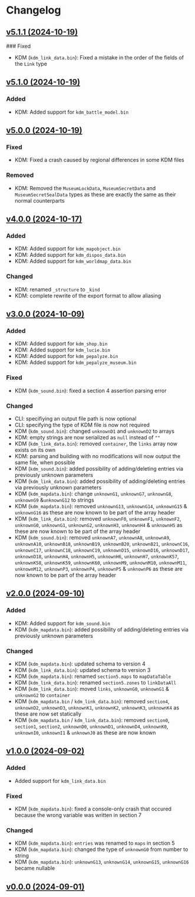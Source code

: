 # Changelog

## [v5.1.1 (2024-10-19)](https//github.com/shiguww/brillante/releases/tag/v5.1.1)

### Fixed
- KDM (`kdm_link_data.bin`): Fixed a mistake in the order of the fields of the `Link` type

## [v5.1.0 (2024-10-19)](https//github.com/shiguww/brillante/releases/tag/v5.1.0)

### Added
- KDM: Added support for `kdm_battle_model.bin`

## [v5.0.0 (2024-10-19)](https//github.com/shiguww/brillante/releases/tag/v4.0.0)

### Fixed
- KDM: Fixed a crash caused by regional differences in some KDM files

### Removed
- KDM: Removed the `MuseumLockData`, `MuseumSecretData` and `MuseumSecretSealData` types as these are exactly the same as their normal counterparts

## [v4.0.0 (2024-10-17)](https//github.com/shiguww/brillante/releases/tag/v4.0.0)

### Added
- KDM: Added support for `kdm_mapobject.bin`
- KDM: Added support for `kdm_dispos_data.bin`
- KDM: Added support for `kdm_worldmap_data.bin`

### Changed
- KDM: renamed `_structure` to `_kind`
- KDM: complete rewrite of the export format to allow aliasing

## [v3.0.0 (2024-10-09)](https//github.com/shiguww/brillante/releases/tag/v3.0.0)

### Added
- KDM: Added support for `kdm_shop.bin`
- KDM: Added support for `kdm_lucie.bin`
- KDM: Added support for `kdm_pepalyze.bin`
- KDM: Added support for `kdm_pepalyze_museum.bin`

### Fixed
- KDM (`kdm_sound.bin`): fixed a section 4 assertion parsing error

### Changed
- CLI: specifiying an output file path is now optional
- CLI: specifying the type of KDM file is now not required
- KDM (`kdm_sound.bin`): changed `unknownD1` and `unknownD2` to arrays
- KDM: empty strings are now serialized as `null` instead of `""`
- KDM (`kdm_link_data.bin`): removed `container`, the `links` array now exists on its own
- KDM: parsing and building with no modifications will now output the same file, when possible
- KDM (`kdm_sound.bin`): added possibility of adding/deleting entries via previously unknown parameters
- KDM (`kdm_link_data.bin`): added possibility of adding/deleting entries via previously unknown parameters
- KDM (`kdm_mapdata.bin`): change `unknownG1`, `unknownG7`, `unknownG8`, `unknownG9` &`unknownG12` to strings
- KDM (`kdm_mapdata.bin`): removed `unknownG13`, `unknownG14`, `unknownG15` & `unknownG16` as these are now known to be part of the array header
- KDM (`kdm_link_data.bin`): removed `unknownF0`, `unknownF1`, `unknownF2`, `unknownG0`, `unknownG1`, `unknownG2`, `unknownH3`, `unknownH4` & `unknownH5` as these are now known to be part of the array header
- KDM (`kdm_sound.bin`): removed `unknownA7`, `unknownA8`, `unknownA9`, `unknownA10`, `unknownB18`, `unknownB19`, `unknownB20`, `unknownB21`, `unknownC16`, `unknownC17`, `unknownC18`, `unknownC19`, `unknownD15`, `unknownD16`, `unknownD17`, `unknownD18`, `unknownH4`, `unknownH5`, `unknownH6`, `unknownH7`, `unknownK57`, `unknownK58`, `unknownK59`, `unknownK60`, `unknownM9`, `unknownM10`, `unknownM11`, `unknownM12`, `unknownP3`, `unknownP4`, `unknownP5` & `unknownP6` as these are now known to be part of the array header

## [v2.0.0 (2024-09-10)](https://github.com/shiguww/brillante/releases/tag/v2.0.0)

### Added
- KDM: Added support for `kdm_sound.bin`
- KDM (`kdm_mapdata.bin`): added possibility of adding/deleting entries via previously unknown parameters

### Changed
- KDM (`kdm_mapdata.bin`): updated schema to version 4
- KDM (`kdm_link_data.bin`): updated schema to version 3
- KDM (`kdm_mapdata.bin`): renamed `section5.maps` to `mapDataTable`
- KDM (`kdm_link_data.bin`): renamed `section5.zones` to `linkDataAll`
- KDM (`kdm_link_data.bin`): moved `links`, `unknownG0`, `unknownG1` & `unknownG2` to `container`
- KDM (`kdm_mapdata.bin` / `kdm_link_data.bin`): removed `section4`, `unknownD2`, `unknownD3`, `unknownK1`, `unknownK2`, `unknownK3`, `unknownK4` as these are now set statically
- KDM (`kdm_mapdata.bin` / `kdm_link_data.bin`): removed `section0`, `section1`, `section2`, `unknownD0`, `unknownD1`, `unknownD4`, `unknownK0`, `unknownI0`, `unknownI1` & `unknownJ0` as these are now known

## [v1.0.0 (2024-09-02)](https://github.com/shiguww/brillante/releases/tag/v1.0.0)

### Added
- Added support for `kdm_link_data.bin`

### Fixed
- KDM (`kdm_mapdata.bin`): fixed a console-only crash that occured because the wrong variable was written in section 7

### Changed
- KDM (`kdm_mapdata.bin`): `entries` was renamed to `maps` in section 5
- KDM (`kdm_mapdata.bin`): changed the type of `unknownG0` from number to string
- KDM (`kdm_mapdata.bin`): `unknownG13`, `unknownG14`, `unknownG15`, `unknownG16` became nullable

## [v0.0.0 (2024-09-01)](https://github.com/shiguww/brillante/releases/tag/v0.0.0)
